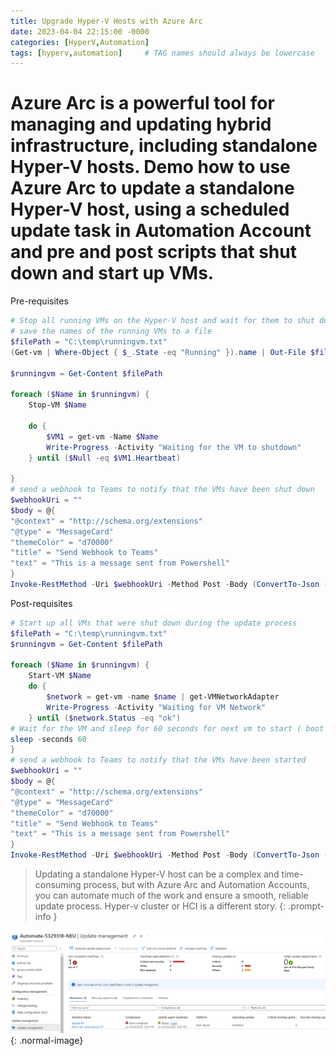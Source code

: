 ```yaml
---
title: Upgrade Hyper-V Hosts with Azure Arc
date: 2023-04-04 22:15:00 -0000
categories: [HyperV,Automation]
tags: [hyperv,automation]     # TAG names should always be lowercase
---
```

# Azure Arc is a powerful tool for managing and updating hybrid infrastructure, including standalone Hyper-V hosts. Demo how to use Azure Arc to update a standalone Hyper-V host, using a scheduled update task in Automation Account and pre and post scripts that shut down and start up VMs.

Pre-requisites

```powershell
# Stop all running VMs on the Hyper-V host and wait for them to shut down
# save the names of the running VMs to a file
$filePath = "C:\temp\runningvm.txt"
(Get-vm | Where-Object { $_.State -eq "Running" }).name | Out-File $filePath

$runningvm = Get-Content $filePath

foreach ($Name in $runningvm) {
    Stop-VM $Name

    do {
        $VM1 = get-vm -Name $Name
        Write-Progress -Activity "Waiting for the VM to shutdown" 
    } until ($Null -eq $VM1.Heartbeat)

}
# send a webhook to Teams to notify that the VMs have been shut down
$webhookUri = ""
$body = @{
"@context" = "http://schema.org/extensions"
"@type" = "MessageCard"
"themeColor" = "d70000"
"title" = "Send Webhook to Teams"
"text" = "This is a message sent from Powershell"
}
Invoke-RestMethod -Uri $webhookUri -Method Post -Body (ConvertTo-Json -InputObject $body) 
```

Post-requisites

```powershell
# Start up all VMs that were shut down during the update process
$filePath = "C:\temp\runningvm.txt"
$runningvm = Get-Content $filePath

foreach ($Name in $runningvm) {
    Start-VM $Name
    do {
        $network = get-vm -name $name | get-VMNetworkAdapter
        Write-Progress -Activity "Waiting for VM Network" 
    } until ($network.Status -eq "ok") 
# Wait for the VM and sleep for 60 seconds for next vm to start ( boot storm if all VMs are started at once)
sleep -seconds 60
}
# send a webhook to Teams to notify that the VMs have been started
$webhookUri = ""
$body = @{
"@context" = "http://schema.org/extensions"
"@type" = "MessageCard"
"themeColor" = "d70000"
"title" = "Send Webhook to Teams"
"text" = "This is a message sent from Powershell"
}
Invoke-RestMethod -Uri $webhookUri -Method Post -Body (ConvertTo-Json -InputObject $body) 

```

> Updating a standalone Hyper-V host can be a complex and time-consuming process, but with Azure Arc and Automation Accounts, you can automate much of the work and ensure a smooth, reliable update process. Hyper-v cluster or HCI is a different story. 
{: .prompt-info }

![Desktop View](/assets/img/blog/before.png){: .normal-image}
